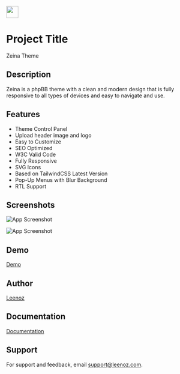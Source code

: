 [<img src="https://leenoz.com/logo.svg" height="32px">](logo.svg)

# Project Title
Zeina Theme

## Description
Zeina is a phpBB theme with a clean and modern design that is fully responsive to all types of devices and easy to navigate and use.

## Features
- Theme Control Panel
- Upload header image and logo
- Easy to Customize
- SEO Optimized
- W3C Valid Code
- Fully Responsive
- SVG Icons
- Based on TailwindCSS Latest Version
- Pop-Up Menus with Blur Background
- RTL Support

## Screenshots
![App Screenshot](https://leenoz.com/zeina_preview.png)

![App Screenshot](https://leenoz.com/zeina_preview_2.png)

## Demo
[Demo](https://demo.leenoz.com/zeina/)

## Author
[Leenoz](https://leenoz.com/zeina)

## Documentation
[Documentation](https://docs.leenoz.com/zeina)

## Support
For support and feedback, email support@leenoz.com.